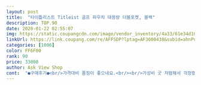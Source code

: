 ```yaml
---
layout: post 
title:  "타이틀리스트 Titleist 골프 파우치 대용량 더블포켓, 블랙" 
description: TOP.90 
date: 2020-01-22 02:55:07 
img: https://static.coupangcdn.com/image/vendor_inventory/4a33/61e34d10a31548f4091e2fb4e9db87de13231912207c0b82c0a0d3d1b846.jpg 
linkUrl: https://link.coupang.com/re/AFFSDP?lptag=AF3600438&subid=ahnPublicAsk&pageKey=317644536&itemId=1013298895&vendorItemId=70091600723&traceid=V0-113-37b98113ee362233 
categories: [1006] 
color: FF6F00 
rank: 90 
price: 33000 
author: Ask View Shop 
cont:  "●구매후기●<br/>가격대비 품징이 좋으네요.<br/><br/>가성비 굿 저렴해서 걱정했는데 완전 만족<br/>감사합니다<br/>기대이상 만족합니다.<br/><br/>많이 파시고 번창하세요.<br/> .<br/><br/>추천할만 합니다.<br/> 아주 굿굿^^<br/>" 
---
```

